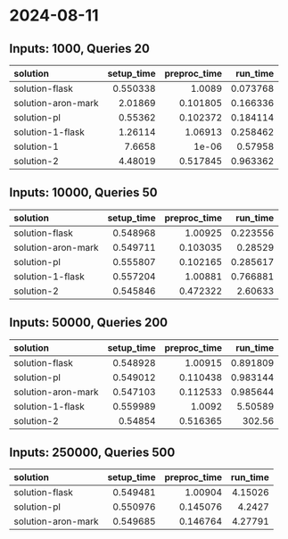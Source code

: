 # 2024-08-11

## Inputs: 1000, Queries 20

| solution           |   setup_time |   preproc_time |   run_time |
|:-------------------|-------------:|---------------:|-----------:|
| solution-flask     |     0.550338 |       1.0089   |   0.073768 |
| solution-aron-mark |     2.01869  |       0.101805 |   0.166336 |
| solution-pl        |     0.55362  |       0.102372 |   0.184114 |
| solution-1-flask   |     1.26114  |       1.06913  |   0.258462 |
| solution-1         |     7.6658   |       1e-06    |   0.57958  |
| solution-2         |     4.48019  |       0.517845 |   0.963362 |

## Inputs: 10000, Queries 50

| solution           |   setup_time |   preproc_time |   run_time |
|:-------------------|-------------:|---------------:|-----------:|
| solution-flask     |     0.548968 |       1.00925  |   0.223556 |
| solution-aron-mark |     0.549711 |       0.103035 |   0.28529  |
| solution-pl        |     0.555807 |       0.102165 |   0.285617 |
| solution-1-flask   |     0.557204 |       1.00881  |   0.766881 |
| solution-2         |     0.545846 |       0.472322 |   2.60633  |

## Inputs: 50000, Queries 200

| solution           |   setup_time |   preproc_time |   run_time |
|:-------------------|-------------:|---------------:|-----------:|
| solution-flask     |     0.548928 |       1.00915  |   0.891809 |
| solution-pl        |     0.549012 |       0.110438 |   0.983144 |
| solution-aron-mark |     0.547103 |       0.112533 |   0.985644 |
| solution-1-flask   |     0.559989 |       1.0092   |   5.50589  |
| solution-2         |     0.54854  |       0.516365 | 302.56     |

## Inputs: 250000, Queries 500

| solution           |   setup_time |   preproc_time |   run_time |
|:-------------------|-------------:|---------------:|-----------:|
| solution-flask     |     0.549481 |       1.00904  |    4.15026 |
| solution-pl        |     0.550976 |       0.145076 |    4.2427  |
| solution-aron-mark |     0.549685 |       0.146764 |    4.27791 |